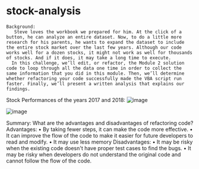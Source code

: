# stock-analysis
    Background: 
       Steve loves the workbook we prepared for him. At the click of a button, he can analyze an entire dataset. Now, to do a little more research for his parents, he wants to expand the dataset to include the entire stock market over the last few years. Although our code works well for a dozen stocks, it might not work as well for thousands of stocks. And if it does, it may take a long time to execute.
      In this challenge, we’ll edit, or refactor, the Module 2 solution code to loop through all the data one time in order to collect the same information that you did in this module. Then, we’ll determine whether refactoring your code successfully made the VBA script run faster. Finally, we’ll present a written analysis that explains our findings.
      
Stock Performances of the years 2017 and 2018:
 ![image](https://user-images.githubusercontent.com/96134924/148705875-65943e62-7220-4431-a000-e706bade93bc.png)
 
 ![image](https://user-images.githubusercontent.com/96134924/148705888-2707691e-0c02-418e-b416-d8d861869b5b.png)


 

Summary:
What are the advantages and disadvantages of refactoring code?
 Advantages:
•	By taking fewer steps, it can make the code more effective.
•	It can improve the flow of the code to make it easier for future developers to read
            and modify.
•	It may use less memory
Disadvantages:
•	It may be risky when the existing code doesn't have proper test cases to find 
            the bugs.
•	It may be risky when developers do not understand the original code and cannot 
            follow the flow of the code.  


